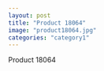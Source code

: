 ```yaml
---
layout: post
title: "Product 18064"
image: "product18064.jpg"
categories: "category1"
---
```

Product 18064
